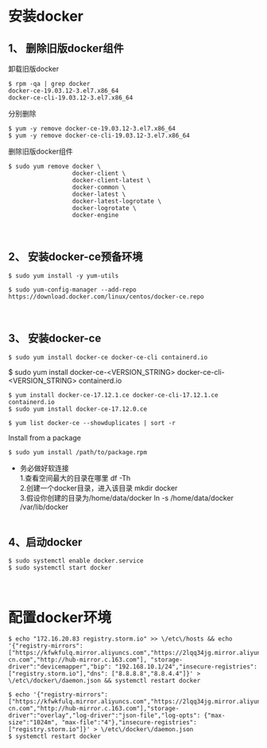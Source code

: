 # 安装docker

## 1、 删除旧版docker组件
卸载旧版docker
```shell
$ rpm -qa | grep docker
docker-ce-19.03.12-3.el7.x86_64
docker-ce-cli-19.03.12-3.el7.x86_64
```

分别删除
```shell
$ yum -y remove docker-ce-19.03.12-3.el7.x86_64
$ yum -y remove docker-ce-cli-19.03.12-3.el7.x86_64
```

删除旧版docker组件
```shell
$ sudo yum remove docker \
                  docker-client \
                  docker-client-latest \
                  docker-common \
                  docker-latest \
                  docker-latest-logrotate \
                  docker-logrotate \
                  docker-engine
```
&nbsp;&nbsp;  

## 2、 安装docker-ce预备环境
```shell
$ sudo yum install -y yum-utils

$ sudo yum-config-manager --add-repo https://download.docker.com/linux/centos/docker-ce.repo
```
&nbsp;&nbsp;  

## 3、 安装docker-ce
```shell
$ sudo yum install docker-ce docker-ce-cli containerd.io
```
$ sudo yum install docker-ce-<VERSION_STRING> docker-ce-cli-<VERSION_STRING> containerd.io
```shell
$ yum install docker-ce-17.12.1.ce docker-ce-cli-17.12.1.ce containerd.io
$ sudo yum install docker-ce-17.12.0.ce
```

```shell
$ yum list docker-ce --showduplicates | sort -r
```
Install from a package
```shell
$ sudo yum install /path/to/package.rpm
```

* 务必做好软连接   
1.查看空间最大的目录在哪里 df -Th  
2.创建一个docker目录，进入该目录 mkdir docker  
3.假设你创建的目录为/home/data/docker   ln -s /home/data/docker /var/lib/docker  
&nbsp;&nbsp;  

## 4、启动docker
```shell
$ sudo systemctl enable docker.service
$ sudo systemctl start docker
```
&nbsp;&nbsp;  

# 配置docker环境
```shell
$ echo "172.16.20.83 registry.storm.io" >> \/etc\/hosts && echo '{"registry-mirrors": ["https://kfwkfulq.mirror.aliyuncs.com","https://2lqq34jg.mirror.aliyuncs.com","https://pee6w651.mirror.aliyuncs.com","https://registry.docker-cn.com","http://hub-mirror.c.163.com"], "storage-driver":"devicemapper","bip": "192.168.10.1/24","insecure-registries":["registry.storm.io"],"dns": ["8.8.8.8","8.8.4.4"]}' > \/etc\/docker\/daemon.json && systemctl restart docker
```   

```shell
$ echo '{"registry-mirrors": ["https://kfwkfulq.mirror.aliyuncs.com","https://2lqq34jg.mirror.aliyuncs.com","https://pee6w651.mirror.aliyuncs.com","https://registry.docker-cn.com","http://hub-mirror.c.163.com"],"storage-driver":"overlay","log-driver":"json-file","log-opts": {"max-size":"1024m", "max-file":"4"},"insecure-registries":["registry.storm.io"]}' > \/etc\/docker\/daemon.json
$ systemctl restart docker
```
